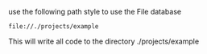 use the following path style to use the File database

`file://./projects/example`

This will write all code to the directory ./projects/example
